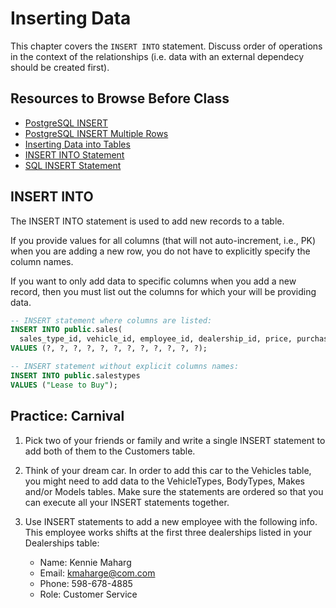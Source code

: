# Inserting Data

This chapter covers the `INSERT INTO` statement. Discuss order of operations in the context of the relationships (i.e. data with an external dependecy should be created first).

## Resources to Browse Before Class

- [PostgreSQL INSERT](https://www.postgresqltutorial.com/postgresql-insert/)
- [PostgreSQL INSERT Multiple Rows](https://www.postgresqltutorial.com/postgresql-insert-multiple-rows/)
- [Inserting Data into Tables](https://www.youtube.com/watch?v=Tet3Z7Yb2gg)
- [INSERT INTO Statement](https://www.youtube.com/watch?v=VkabxQgtGsA)
- [SQL INSERT Statement](https://www.geeksforgeeks.org/sql-insert-statement/)

## INSERT INTO

The INSERT INTO statement is used to add new records to a table. 

If you provide values for all columns (that will not auto-increment, i.e., PK) when you are adding a new row, you do not have to explicitly specify the column names. 

If you want to only add data to specific columns when you add a new record, then you must list out the columns for which your will be providing data.


```sql
-- INSERT statement where columns are listed:
INSERT INTO public.sales(
  sales_type_id, vehicle_id, employee_id, dealership_id, price, purchase_date, pickup_date, invoice_number, payment_method)
VALUES (?, ?, ?, ?, ?, ?, ?, ?, ?, ?, ?, ?);

-- INSERT statement without explicit columns names:
INSERT INTO public.salestypes
VALUES ("Lease to Buy");
```




## Practice: Carnival

1.  Pick two of your friends or family and write a single INSERT statement to add both of them to the Customers table.
1. Think of your dream car. In order to add this car to the Vehicles table, you might need to add data to the VehicleTypes, BodyTypes, Makes and/or Models tables. Make sure the statements are ordered so that you can execute all your INSERT statements together.
1. Use INSERT statements to add a new employee with the following info. This employee works shifts at the first three dealerships listed in your Dealerships table:

    - Name: Kennie Maharg
    - Email: kmaharge@com.com	
    - Phone: 598-678-4885
    - Role: Customer Service
